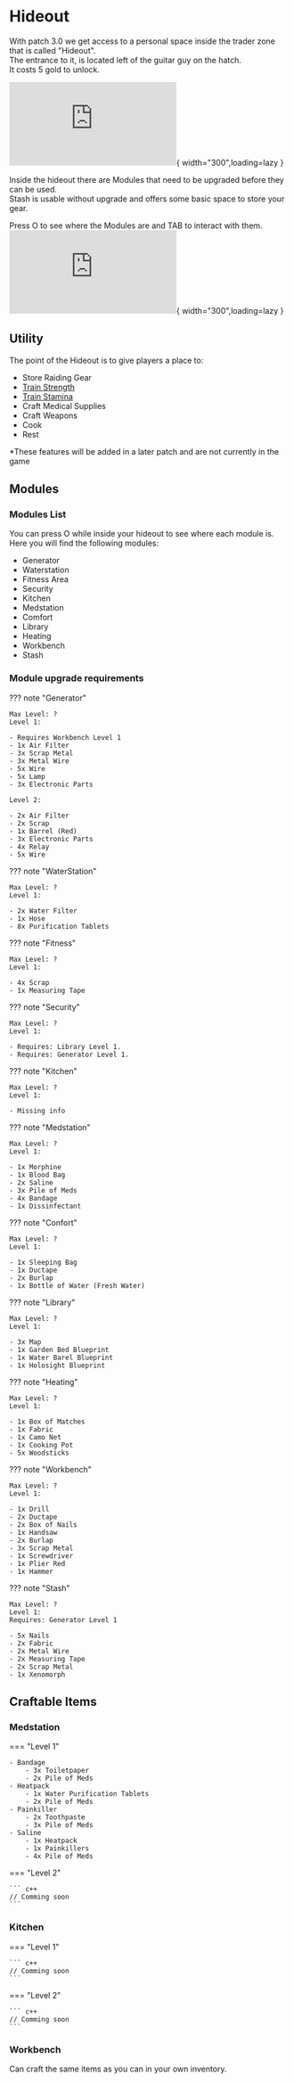 # Hideout

With patch 3.0 we get access to a personal space inside the trader zone that is called "Hideout".  
The entrance to it, is located left of the guitar guy on the hatch.  
It costs 5 gold to unlock.  
  
![Chernarus](https://wiki.arma3survival.com/lib/exe/fetch.php?w=400&tok=07f1e9&media=wiki:trader:hideout_entrance.jpg){ width="300",loading=lazy }

Inside the hideout there are Modules that need to be upgraded before they can be used.  
Stash is usable without upgrade and offers some basic space to store your gear.  

Press O to see where the Modules are and TAB to interact with them.  
![Chernarus](https://wiki.arma3survival.com/lib/exe/fetch.php?w=400&tok=e310ad&media=wiki:trader:hideout_modules.jpg){ width="300",loading=lazy }

## Utility

The point of the Hideout is to give players a place to:

- Store Raiding Gear
- [Train Strength](link)
- [Train Stamina](link)
- Craft Medical Supplies
- Craft Weapons
- Cook
- Rest

*These features will be added in a later patch and are not currently in the game

## Modules

### Modules List

You can press O while inside your hideout to see where each module is.  
Here you will find the following modules:

- Generator
- Waterstation
- Fitness Area
- Security
- Kitchen
- Medstation
- Comfort
- Library
- Heating
- Workbench
- Stash

### Module upgrade requirements

??? note "Generator"

    Max Level: ?  
    Level 1:  

    - Requires Workbench Level 1
    - 1x Air Filter
    - 3x Scrap Metal
    - 3x Metal Wire
    - 5x Wire
    - 5x Lamp
    - 3x Electronic Parts

    Level 2:

    - 2x Air Filter
    - 2x Scrap
    - 1x Barrel (Red)
    - 3x Electronic Parts
    - 4x Relay
    - 5x Wire

??? note  "WaterStation"

    Max Level: ?  
    Level 1:

    - 2x Water Filter
    - 1x Hose
    - 8x Purification Tablets

??? note  "Fitness"

    Max Level: ?  
    Level 1:

    - 4x Scrap
    - 1x Measuring Tape

??? note  "Security"

    Max Level: ?  
    Level 1:

    - Requires: Library Level 1.
    - Requires: Generator Level 1.

??? note  "Kitchen"

    Max Level: ?  
    Level 1:

    - Missing info

??? note  "Medstation"

    Max Level: ?  
    Level 1:

    - 1x Morphine
    - 1x Blood Bag
    - 2x Saline
    - 3x Pile of Meds
    - 4x Bandage
    - 1x Dissinfectant

??? note  "Confort"

    Max Level: ?  
    Level 1:

    - 1x Sleeping Bag
    - 1x Ductape
    - 2x Burlap
    - 1x Bottle of Water (Fresh Water)

??? note  "Library"

    Max Level: ?  
    Level 1:

    - 3x Map
    - 1x Garden Bed Blueprint
    - 1x Water Barel Blueprint
    - 1x Holosight Blueprint

??? note  "Heating"

    Max Level: ?  
    Level 1:

    - 1x Box of Matches
    - 1x Fabric
    - 1x Camo Net
    - 1x Cooking Pot
    - 5x Woodsticks

??? note  "Workbench"

    Max Level: ?  
    Level 1:

    - 1x Drill
    - 2x Ductape
    - 2x Box of Nails
    - 1x Handsaw
    - 2x Burlap
    - 3x Scrap Metal
    - 1x Screwdriver
    - 1x Plier Red
    - 1x Hammer

??? note  "Stash"

    Max Level: ?  
    Level 1:  
    Requires: Generator Level 1

    - 5x Nails
    - 2x Fabric
    - 2x Metal Wire
    - 2x Measuring Tape
    - 2x Scrap Metal
    - 1x Xenomorph

## Craftable Items

### Medstation

=== "Level 1"

    - Bandage
        - 3x Toiletpaper
        - 2x Pile of Meds
    - Heatpack
        - 1x Water Purification Tablets
        - 2x Pile of Meds
    - Painkiller
        - 2x Toothpaste
        - 3x Pile of Meds
    - Saline
        - 1x Heatpack
        - 1x Painkillers
        - 4x Pile of Meds

=== "Level 2"

    ``` c++
    // Comming soon
    ```

### Kitchen

=== "Level 1"

    ``` c++
    // Comming soon
    ```

=== "Level 2"

    ``` c++
    // Comming soon
    ```

### Workbench

Can craft the same items as you can in your own inventory.
